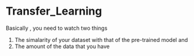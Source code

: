 # Transfer_Learning
Basically , you need to watch two things  
1) The simalarity of your dataset with that of the pre-trained model and  
2) The amount of the data that you have
